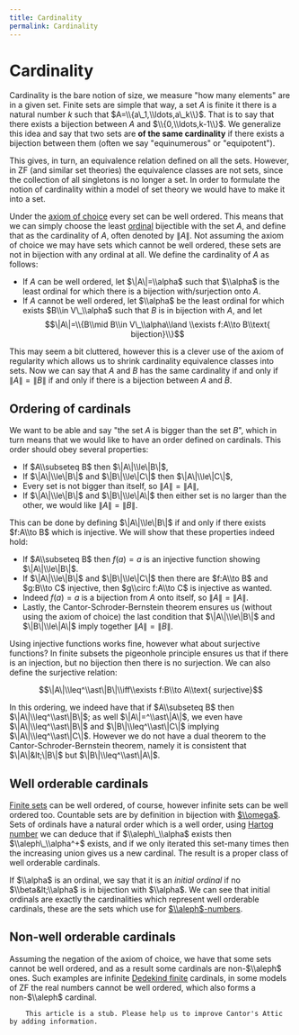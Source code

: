 ```yaml
---
title: Cardinality
permalink: Cardinality
---
```

# Cardinality











  
Cardinality is the bare notion of size, we measure "how many elements"
are in a given set. Finite sets are simple that way, a set $A$ is finite
it there is a natural number $k$ such that $A=\\{a\_1,\\ldots,a\_k\\}$.
That is to say that there exists a bijection between $A$ and
$\\{0,\\ldots,k-1\\}$. We generalize this idea and say that two sets are
**of the same cardinality** if there exists a bijection between them
(often we say "equinumerous" or "equipotent").

This gives, in turn, an equivalence relation defined on all the sets.
However, in ZF (and similar set theories) the equivalence classes are
not sets, since the collection of all singletons is no longer a set. In
order to formulate the notion of cardinality within a model of set
theory we would have to make it into a set.

Under the
<a href="Axiom_of_Choice" class="mw-redirect" title="Axiom of Choice">axiom of choice</a>
every set can be well ordered. This means that we can simply choose the
least
[ordinal](Ordinal "Ordinal")
bijectible with the set $A$, and define that as the cardinality of $A$,
often denoted by $\|A\|$. Not assuming the axiom of choice we may have
sets which cannot be well ordered, these sets are not in bijection with
any ordinal at all. We define the cardinality of $A$ as follows:

-   If $A$ can be well ordered, let $\|A\|=\\alpha$ such that $\\alpha$
    is the least ordinal for which there is a bijection with/surjection
    onto $A$.
-   If $A$ cannot be well ordered, let $\\alpha$ be the least ordinal
    for which exists $B\\in V\_\\alpha$ such that $B$ is in bijection
    with $A$, and let $$\|A\|=\\{B\\mid B\\in V\_\\alpha\\land \\exists
    f:A\\to B\\text{ bijection}\\}$$

This may seem a bit cluttered, however this is a clever use of the axiom
of regularity which allows us to shrink cardinality equivalence classes
into sets. Now we can say that $A$ and $B$ has the same cardinality if
and only if $\|A\|=\|B\|$ if and only if there is a bijection between
$A$ and $B$.

## Ordering of cardinals

We want to be able and say "the set $A$ is bigger than the set $B$",
which in turn means that we would like to have an order defined on
cardinals. This order should obey several properties:

-   If $A\\subseteq B$ then $\|A\|\\le\|B\|$,
-   If $\|A\|\\le\|B\|$ and $\|B\|\\le\|C\|$ then $\|A\|\\le\|C\|$,
-   Every set is not bigger than itself, so $\|A\|=\|A\|$,
-   If $\|A\|\\le\|B\|$ and $\|B\|\\le\|A\|$ then either set is no
    larger than the other, we would like $\|A\|=\|B\|$.

This can be done by defining $\|A\|\\le\|B\|$ if and only if there
exists $f:A\\to B$ which is injective. We will show that these
properties indeed hold:

-   If $A\\subseteq B$ then $f(a)=a$ is an injective function showing
    $\|A\|\\le\|B\|$.
-   If $\|A\|\\le\|B\|$ and $\|B\|\\le\|C\|$ then there are $f:A\\to B$
    and $g:B\\to C$ injective, then $g\\circ f:A\\to C$ is injective as
    wanted.
-   Indeed $f(a)=a$ is a bijection from $A$ onto itself, so
    $\|A\|=\|A\|$.
-   Lastly, the Cantor-Schroder-Bernstein theorem ensures us (without
    using the axiom of choice) the last condition that $\|A\|\\le\|B\|$
    and $\|B\|\\le\|A\|$ imply together $\|A\|=\|B\|$.

Using injective functions works fine, however what about surjective
functions? In finite subsets the pigeonhole principle ensures us that if
there is an injection, but no bijection then there is no surjection. We
can also define the surjective relation:

$$\|A\|\\leq^\\ast\|B\|\\iff\\exists f:B\\to A\\text{ surjective}$$

In this ordering, we indeed have that if $A\\subseteq B$ then
$\|A\|\\leq^\\ast\|B\|$; as well $\|A\|=^\\ast\|A\|$, we even have
$\|A\|\\leq^\\ast\|B\|$ and $\|B\|\\leq^\\ast\|C\|$ implying
$\|A\|\\leq^\\ast\|C\|$. However we do not have a dual theorem to the
Cantor-Schroder-Bernstein theorem, namely it is consistent that
$\|A\|&lt;\|B\|$ but $\|B\|\\leq^\\ast\|A\|$.

## Well orderable cardinals

[Finite
sets](Parlour "Parlour")
can be well ordered, of course, however infinite sets can be well
ordered too. Countable sets are by definition in bijection with
[$\\omega$](Omega "Omega").
Sets of ordinals have a natural order which is a well order, using
[Hartog
number](Hartog_number "Hartog number")
we can deduce that if $\\aleph\_\\alpha$ exists then
$\\aleph\_\\alpha^+$ exists, and if we only iterated this set-many times
then the increasing union gives us a new cardinal. The result is a
proper class of well orderable cardinals.

If $\\alpha$ is an ordinal, we say that it is an *initial ordinal* if no
$\\beta&lt;\\alpha$ is in bijection with $\\alpha$. We can see that
initial ordinals are exactly the cardinalities which represent well
orderable cardinals, these are the sets which use for
[$\\aleph$-numbers](Aleph "Aleph").

  

## Non-well orderable cardinals

Assuming the negation of the axiom of choice, we have that some sets
cannot be well ordered, and as a result some cardinals are non-$\\aleph$
ones. Such examples are infinite
<a href="D-finite" class="mw-redirect" title="D-finite">Dedekind finite</a>
cardinals, in some models of ZF the real numbers cannot be well ordered,
which also forms a non-$\\aleph$ cardinal.

  

        This article is a stub. Please help us to improve Cantor's Attic by adding information.


